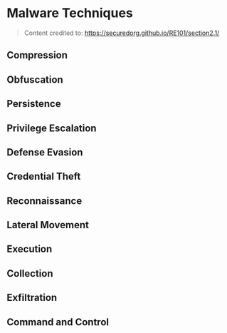 # Malware Techniques

> Content credited to: https://securedorg.github.io/RE101/section2.1/

## Compression

## Obfuscation

## Persistence

## Privilege Escalation

## Defense Evasion

## Credential Theft

## Reconnaissance

## Lateral Movement

## Execution

## Collection

## Exfiltration

## Command and Control



